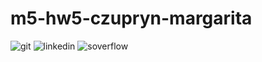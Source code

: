 # m5-hw5-czupryn-margarita
![git](https://user-images.githubusercontent.com/81737272/196552734-4147fd34-8150-4036-8af6-789cdb9e87ba.png)
![linkedin](https://user-images.githubusercontent.com/81737272/196552897-9c10dd75-4445-4aca-a429-b6c434a970cf.png)
![soverflow](https://user-images.githubusercontent.com/81737272/196552905-4481c8e6-2732-4069-8909-17f2cc3395bf.png)
